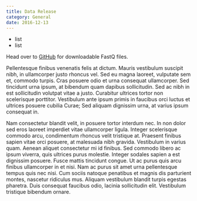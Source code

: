 ```yaml
---
title: Data Release
category: General
date: 2016-12-13
---
```


 * list
 * list

Head over to [GitHub](https://github.com/nanoporetech/ONTHG1) for downloadable FastQ files.

Pellentesque finibus venenatis felis at dictum. Mauris vestibulum suscipit nibh, in ullamcorper justo rhoncus vel. Sed eu magna laoreet, vulputate sem et, commodo turpis. Cras posuere odio et urna consequat ullamcorper. Sed tincidunt urna ipsum, at bibendum quam dapibus sollicitudin. Sed ac nibh in est sollicitudin volutpat vitae a justo. Curabitur ultrices tortor non scelerisque porttitor. Vestibulum ante ipsum primis in faucibus orci luctus et ultrices posuere cubilia Curae; Sed aliquam dignissim urna, at varius ipsum consequat in.

Nam consectetur blandit velit, in posuere tortor interdum nec. In non dolor sed eros laoreet imperdiet vitae ullamcorper ligula. Integer scelerisque commodo arcu, condimentum rhoncus velit tristique at. Praesent finibus sapien vitae orci posuere, at malesuada nibh gravida. Vestibulum in varius quam. Aenean aliquet consectetur mi id finibus. Sed commodo libero ac ipsum viverra, quis ultrices purus molestie. Integer sodales sapien a est dignissim posuere. Fusce mattis tincidunt congue. Ut ac purus quis arcu finibus ullamcorper in et nisi. Nam ac purus sit amet urna pellentesque tempus quis nec nisi. Cum sociis natoque penatibus et magnis dis parturient montes, nascetur ridiculus mus. Aliquam vestibulum blandit turpis egestas pharetra. Duis consequat faucibus odio, lacinia sollicitudin elit. Vestibulum tristique bibendum ornare.
